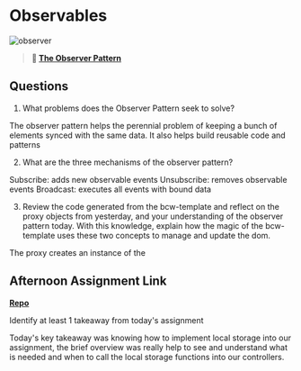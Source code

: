 # Observables

![observer](https://bcw.blob.core.windows.net/public/img/journals/8014045611652045)

> **📖 [The Observer Pattern](https://codeworksacademy.com/fs-student-guide/resources/wk3/04-Observer-Pattern)**

## Questions

1. What problems does the Observer Pattern seek to solve?

The observer pattern helps the perennial problem of keeping a bunch of elements synced with the same data. It also helps build reusable code and patterns


2. What are the three mechanisms of the observer pattern?

Subscribe: adds new observable events
Unsubscribe: removes observable events
Broadcast: executes all events with bound data

3. Review the code generated from the bcw-template and reflect on the proxy objects from yesterday, and your understanding of the observer pattern today. With this knowledge, explain how the magic of the bcw-template uses these two concepts to manage and update the dom.

The proxy creates an instance of the 


## Afternoon Assignment Link

**[Repo](https://github.com/DiegoDomingu3z/List-Manager>)**

Identify at least 1 takeaway from today's assignment

Today's key takeaway was knowing how to implement local storage into our assignment, the brief overview was really help to see and understand what is needed and when to call the local storage functions into our controllers.
